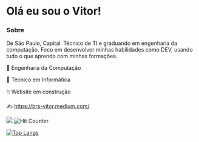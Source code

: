 # Olá eu sou o Vitor!



### Sobre

De São Paulo, Capital. Técnico de TI e graduando em engenharia da computação. Foco em desenvolver minhas habilidades como DEV, usando tudo o que aprendo com minhas formações. 

:medal_sports: Engenharia da Computação

:medal_sports: Técnico em Informática

:computer_mouse: Website em construção

:writing_hand: https://brs-vitor.medium.com/


![](https://komarev.com/ghpvc/?username=silvabrvitor) ![Hit Counter](https://visitor-badge.laobi.icu/badge?page_id=silvabrvitor.silvabrvitor)

[![Top Langs](https://github-readme-stats.vercel.app/api/top-langs/?username=silvabrvitor&layout=compact)](https://github.com/silvabrvitor/github-readme-stats)
